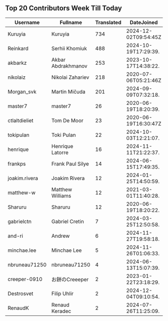 ## Top 20 Contributors Week Till Today ##
|Username|Fullname|Translated|DateJoined|Language|
|--------|--------|----------|----------|-------|
|Kuruyia|Kuruyia|734|2024-12-02T09:54:45Z|fr|
|Reinkard|Serhii Khomiuk|488|2024-10-19T17:29:39.|uk|
|akbarkz|Akbar Abdrakhmanov|253|2023-10-17T14:38:22.|kk|
|nikolaiz|Nikolai Zahariev|218|2020-07-06T05:21:46Z|bg|
|Morgan_svk|Martin Mičuda|201|2024-09-09T07:32:18.|cs|
|master7|master7|26|2020-06-19T18:20:39.|pl|
|ctlaltdieliet|Tom De Moor|23|2020-06-19T16:30:47Z|nl|
|tokipulan|Toki Pulan|22|2024-10-03T12:21:07.|fr|
|henrique|Henrique Latorre|16|2024-11-11T21:22:37.|pt_BR|
|frankps|Frank Paul Silye|14|2024-06-15T17:49:35.|nb_NO|
|joakim.rivera|Joakim Rivera|12|2024-01-25T14:50:59.||
|matthew-w|Matthew Williams|12|2021-03-01T11:40:28.|en_AU|
|Sharuru|Sharuru|12|2020-06-19T18:20:22.|zh_Hans|
|gabrielctn|Gabriel Cretin|7|2024-03-25T12:50:58.||
|and-ri|Andrew|6|2024-11-27T19:58:18.||
|minchae.lee|Minchae Lee|5|2024-11-26T01:06:33.|ko|
|nbruneau71250|nbruneau71250|4|2024-06-13T15:07:39.||
|creeper-0910|お餅のCreeeper|2|2023-01-22T23:18:29.|ja|
|Destrosvet|Filip Uhlir|2|2024-12-04T09:10:54.|cs|
|RenaudK|Renaud Keradec|2|2024-07-26T11:25:09.||
